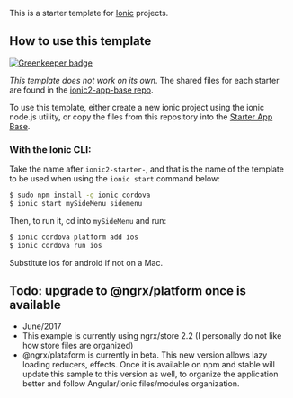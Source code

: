This is a starter template for [Ionic](http://ionicframework.com/docs/) projects.

## How to use this template

[![Greenkeeper badge](https://badges.greenkeeper.io/loiane/ionic3-firebase-ngrx.svg)](https://greenkeeper.io/)

*This template does not work on its own*. The shared files for each starter are found in the [ionic2-app-base repo](https://github.com/ionic-team/ionic2-app-base).

To use this template, either create a new ionic project using the ionic node.js utility, or copy the files from this repository into the [Starter App Base](https://github.com/ionic-team/ionic2-app-base).

### With the Ionic CLI:

Take the name after `ionic2-starter-`, and that is the name of the template to be used when using the `ionic start` command below:

```bash
$ sudo npm install -g ionic cordova
$ ionic start mySideMenu sidemenu
```

Then, to run it, cd into `mySideMenu` and run:

```bash
$ ionic cordova platform add ios
$ ionic cordova run ios
```

Substitute ios for android if not on a Mac.

## Todo: upgrade to @ngrx/platform once is available

* June/2017
* This example is currently using ngrx/store 2.2 (I personally do not like how store files are organized)
* @ngrx/plataform is currently in beta. This new version allows lazy loading reducers, effects. Once it is available on npm and stable will update this sample to this version as well, to organize the application better and follow Angular/Ionic files/modules organization.
